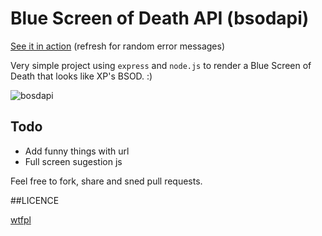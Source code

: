 # Blue Screen of Death API (bsodapi)

[See it in action](http://bsodapi.herokuapp.com/) (refresh for random error messages)

Very simple project using `express` and `node.js` to render a Blue Screen of Death that looks like XP's BSOD. :)

![bosdapi](http://i.imgur.com/CKXnjFt.png)

## Todo

* Add funny things with url
* Full screen sugestion js

Feel free to fork, share and sned pull requests.

##LICENCE

[wtfpl](http://www.wtfpl.net/txt/copying/)
